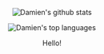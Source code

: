 <section align="center">

![Damien's github stats](https://github-readme-stats.vercel.app/api?username=dcrhodes&theme=blue-green)

![Damien's top languages](https://github-readme-stats.vercel.app/api/top-langs/?username=Naereen&theme=blue-green)

</section>

<p align="center">
  Hello!
</p>

